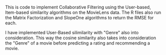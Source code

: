 This is code to implement Collaborative Filtering using the User-based, Item-based similarity algorithms on the MovieLens data.
The R files also run the Matrix Factorization and SlopeOne algorithms to return the RMSE for each.

I have implemented User-Based silimilarity with "Genre" also into consideration. This way the cosine similarity also takes into consideration the 
"Genre" of a movie before predicting a rating and recommending a movie.

